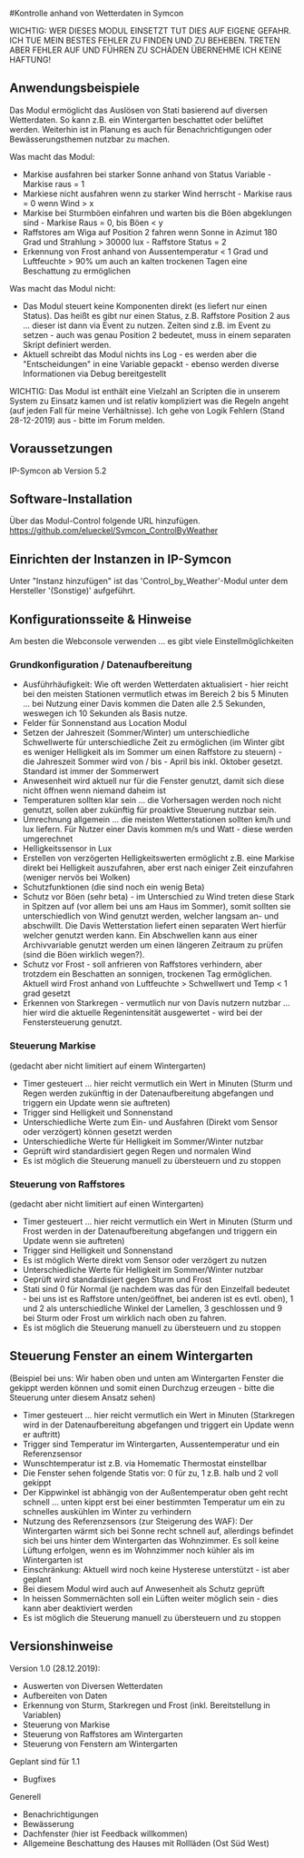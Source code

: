#Kontrolle anhand von Wetterdaten in Symcon

WICHTIG: WER DIESES MODUL EINSETZT TUT DIES AUF EIGENE GEFAHR. ICH TUE MEIN BESTES FEHLER ZU FINDEN UND ZU BEHEBEN. TRETEN ABER FEHLER AUF UND FÜHREN ZU SCHÄDEN ÜBERNEHME ICH KEINE HAFTUNG! 

## Anwendungsbeispiele
Das Modul ermöglicht das Auslösen von Stati basierend auf diversen Wetterdaten. So kann z.B. ein Wintergarten beschattet oder belüftet werden. Weiterhin ist in Planung es auch für Benachrichtigungen oder Bewässerungsthemen nutzbar zu machen. 

Was macht das Modul: 
* Markise ausfahren bei starker Sonne anhand von Status Variable - Markise raus = 1
* Markiese nicht ausfahren wenn zu starker Wind herrscht - Markise raus = 0 wenn Wind > x
* Markise bei Sturmböen einfahren und warten bis die Böen abgeklungen sind - Markise Raus = 0, bis Böen < y
* Raffstores am Wiga auf Position 2 fahren wenn Sonne in Azimut 180 Grad und Strahlung > 30000 lux - Raffstore Status = 2
* Erkennung von Frost anhand von Aussentemperatur < 1 Grad und Luftfeuchte > 90% um auch an kalten trockenen Tagen eine Beschattung zu ermöglichen

Was macht das Modul nicht:
* Das Modul steuert keine Komponenten direkt (es liefert nur einen Status). Das heißt es gibt nur einen Status, z.B. Raffstore Position 2 aus ... dieser ist dann via Event zu nutzen. Zeiten sind z.B. im Event zu setzen - auch was genau Position 2 bedeutet, muss in einem separaten Skript definiert werden. 
* Aktuell schreibt das Modul nichts ins Log - es werden aber die "Entscheidungen" in eine Variable gepackt - ebenso werden diverse Informationen via Debug bereitgestellt 

WICHTIG: Das Modul ist enthält eine Vielzahl an Scripten die in unserem System zu Einsatz kamen und ist relativ kompliziert was die Regeln angeht (auf jeden Fall für meine Verhältnisse). Ich gehe von Logik Fehlern (Stand 28-12-2019) aus - bitte im Forum melden. 


## Voraussetzungen
IP-Symcon ab Version 5.2

## Software-Installation
Über das Modul-Control folgende URL hinzufügen.
https://github.com/elueckel/Symcon_ControlByWeather

## Einrichten der Instanzen in IP-Symcon
Unter "Instanz hinzufügen" ist das 'Control_by_Weather'-Modul unter dem Hersteller '(Sonstige)' aufgeführt.

## Konfigurationsseite & Hinweise
Am besten die Webconsole verwenden ... es gibt viele Einstellmöglichkeiten

### Grundkonfiguration / Datenaufbereitung
* Ausführhäufigkeit: Wie oft werden Wetterdaten aktualisiert - hier reicht bei den meisten Stationen vermutlich etwas im Bereich 2 bis 5 Minuten ... bei Nutzung einer Davis kommen die Daten alle 2.5 Sekunden, weswegen ich 10 Sekunden als Basis nutze. 
* Felder für Sonnenstand aus Location Modul
* Setzen der Jahreszeit (Sommer/Winter) um unterschiedliche Schwellwerte für unterschiedliche Zeit zu ermöglichen (im Winter gibt es weniger Helligkeit als im Sommer um einen Raffstore zu steuern) - die Jahreszeit Sommer wird von / bis - April bis inkl. Oktober gesetzt. Standard ist immer der Sommerwert
* Anwesenheit wird aktuell nur für die Fenster genutzt, damit sich diese nicht öffnen wenn niemand daheim ist
* Temperaturen sollten klar sein ... die Vorhersagen werden noch nicht genutzt, sollen aber zukünftig für proaktive Steuerung nutzbar sein.
* Umrechnung allgemein ... die meisten Wetterstationen sollten km/h und lux liefern. Für Nutzer einer Davis kommen m/s und Watt - diese werden umgerechnet
* Helligkeitssensor in Lux
* Erstellen von verzögerten Helligkeitswerten ermöglicht z.B. eine Markise direkt bei Helligkeit auszufahren, aber erst nach einiger Zeit einzufahren (weniger nervös bei Wolken)
* Schutzfunktionen (die sind noch ein wenig Beta)
* Schutz vor Böen (sehr beta) - im Unterschied zu Wind treten diese Stark in Spitzen auf (vor allem bei uns am Haus im Sommer), somit sollten sie unterschiedlich von Wind genutzt werden, welcher langsam an- und abschwillt. Die Davis Wetterstation liefert einen separaten Wert hierfür welcher genutzt werden kann. Ein Abschwellen kann aus einer Archivvariable genutzt werden um einen längeren Zeitraum zu prüfen (sind die Böen wirklich wegen?).
* Schutz vor Frost - soll anfrieren von Raffstores verhindern, aber trotzdem ein Beschatten an sonnigen, trockenen Tag ermöglichen. Aktuell wird Frost anhand von Luftfeuchte > Schwellwert und Temp < 1 grad gesetzt
* Erkennen von Starkregen - vermutlich nur von Davis nutzern nutzbar ... hier wird die aktuelle Regenintensität ausgewertet - wird bei der Fenstersteuerung genutzt.

### Steuerung Markise
(gedacht aber nicht limitiert auf einem Wintergarten)
* Timer gesteuert ... hier reicht vermutlich ein Wert in Minuten (Sturm und Regen werden zukünftig in der Datenaufbereitung abgefangen und triggern ein Update wenn sie auftreten)
* Trigger sind Helligkeit und Sonnenstand
* Unterschiedliche Werte zum Ein- und Ausfahren (Direkt vom Sensor oder verzögert) können gesetzt werden
* Unterschiedliche Werte für Helligkeit im Sommer/Winter nutzbar
* Geprüft wird standardisiert gegen Regen und normalen Wind
* Es ist möglich die Steuerung manuell zu übersteuern und zu stoppen


### Steuerung von Raffstores
(gedacht aber nicht limitiert auf einen Wintergarten) 
* Timer gesteuert ... hier reicht vermutlich ein Wert in Minuten (Sturm und Frost werden in der Datenaufbereitung abgefangen und triggern ein Update wenn sie auftreten)
* Trigger sind Helligkeit und Sonnenstand
* Es ist möglich Werte direkt vom Sensor oder verzögert zu nutzen 
* Unterschiedliche Werte für Helligkeit im Sommer/Winter nutzbar
* Geprüft wird standardisiert gegen Sturm und Frost
* Stati sind 0 für Normal (je nachdem was das für den Einzelfall bedeutet - bei uns ist es Raffstore unten/geöffnet, bei anderen ist es evtl. oben), 1 und 2 als unterschiedliche Winkel der Lamellen, 3 geschlossen und 9 bei Sturm oder Frost um wirklich nach oben zu fahren.
* Es ist möglich die Steuerung manuell zu übersteuern und zu stoppen

## Steuerung Fenster an einem Wintergarten
(Beispiel bei uns: Wir haben oben und unten am Wintergarten Fenster die gekippt werden können und somit einen Durchzug erzeugen - bitte die Steuerung unter diesem Ansatz sehen)
* Timer gesteuert ... hier reicht vermutlich ein Wert in Minuten (Starkregen wird in der Datenaufbereitung abgefangen und triggert ein Update wenn er auftritt)
* Trigger sind Temperatur im Wintergarten, Aussentemperatur und ein Referenzsensor
* Wunschtemperatur ist z.B. via Homematic Thermostat einstellbar
* Die Fenster sehen folgende Statis vor: 0 für zu, 1 z.B. halb und 2 voll gekippt 
* Der Kippwinkel ist abhängig von der Außentemperatur oben geht recht schnell ... unten kippt erst bei einer bestimmten Temperatur um ein zu schnelles auskühlen im Winter zu verhindern
* Nutzung des Referenzsensors (zur Steigerung des WAF): Der Wintergarten wärmt sich bei Sonne recht schnell auf, allerdings befindet sich bei uns hinter dem Wintergarten das Wohnzimmer. Es soll keine Lüftung erfolgen, wenn es im Wohnzimmer noch kühler als im Wintergarten ist
* Einschränkung: Aktuell wird noch keine Hysterese unterstützt - ist aber geplant 
* Bei diesem Modul wird auch auf Anwesenheit als Schutz geprüft
* In heissen Sommernächten soll ein Lüften weiter möglich sein - dies kann aber deaktiviert werden 
* Es ist möglich die Steuerung manuell zu übersteuern und zu stoppen


## Versionshinweise

Version 1.0 (28.12.2019):
* Auswerten von Diversen Wetterdaten
* Aufbereiten von Daten
* Erkennung von Sturm, Starkregen und Frost (inkl. Bereitstellung in Variablen)
* Steuerung von Markise
* Steuerung von Raffstores am Wintergarten
* Steuerung von Fenstern am Wintergarten

Geplant sind für 1.1
* Bugfixes

Generell
* Benachrichtigungen
* Bewässerung
* Dachfenster (hier ist Feedback willkommen)
* Allgemeine Beschattung des Hauses mit Rollläden (Ost Süd West)